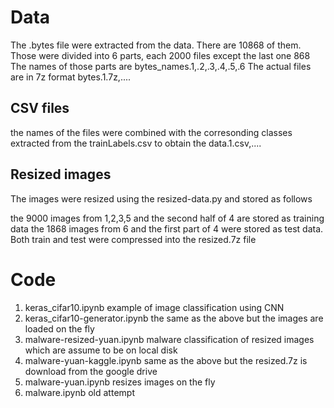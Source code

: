 # Data
The .bytes file were extracted from the data. There are 10868 of them.
Those were divided into 6 parts, each 2000 files except the last one 868
The names of those parts are bytes_names.1,.2,.3,.4,.5,.6
The actual files are in 7z format bytes.1.7z,....

## CSV files

the names of the files were combined with the corresonding classes extracted from the trainLabels.csv to
obtain the data.1.csv,....

## Resized images

The images were resized using the resized-data.py and stored as follows

the 9000 images from 1,2,3,5 and the second half of 4 are stored as training data
the 1868 images from 6 and the first part of 4 were stored as test data. Both train and test
were compressed into the resized.7z file

# Code

1. keras_cifar10.ipynb example of image classification using CNN
1. keras_cifar10-generator.ipynb the same as the above but the images are loaded on the fly
1. malware-resized-yuan.ipynb malware classification of resized images which are assume to be on local disk
1. malware-yuan-kaggle.ipynb same as the above but the resized.7z is download from the google drive
1. malware-yuan.ipynb resizes images on the fly 
1. malware.ipynb old attempt
